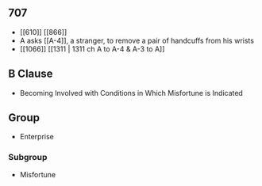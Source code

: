 ## 707
- [[610]] [[866]] 
- A asks [[A-4]], a stranger, to remove a pair of handcuffs from his wrists
- [[1066]] [[1311 | 1311 ch A to A-4 &amp; A-3 to A]] 

## B Clause
- Becoming Involved with Conditions in Which Misfortune is Indicated

## Group
- Enterprise

### Subgroup
- Misfortune

